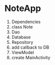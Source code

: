 # NoteApp

 1. Dependencies
 2. class Note
 3. Dao
 4. Database
 5. Repository
 6. add callback to DB
 7. ViewModel
 8. create MainActivity
